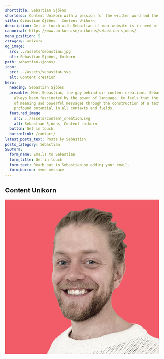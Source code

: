 ```yaml
---
shorttitle: Sebastian Sjööns
shortdesc: Content Unikorn with a passion for the written word and the power of language
title: Sebastian Sjööns - Content Unikorn
description: Get in touch with Sebastian if your website is in need of SEO friendly content!
canonical: https://www.unikorn.se/unikorns/sebastian-sjoons/
menu_position: 5
category: unikorn
og_image:
  src: ../assets/sebastian.jpg
  alt: Sebastian Sjööns, Unikorn
path: sebastian-sjoons/
icon:
  src: ../assets/sebastian.svg
  alt: Content creation
hero:
  heading: Sebastian Sjööns
  preamble: Meet Sebastian, the guy behind our content creations. Sebastian has
    always been fascinated by the power of language. He feels that the creation
    of meaning and powerful messages through the construction of a text carries
    profound potential in all contexts and fields.
  featured_image:
    src: ../assets/content_creation.svg
    alt: Sebastian Sjööns, Content Unikorn
  button: Get in touch
  buttonlink: /contact/
latest_posts_text: Posts by Sebastian
posts_category: Sebastian
SEOform:
  form_name: Emails to Sebastian
  form_title: Get in touch
  form_text: Reach out to Sebastian by adding your email.
  form_button: Send message
---
```

## Content Unikorn

![Sebastian Sjööns, Content Unikorn](../assets/sebastian.jpg)